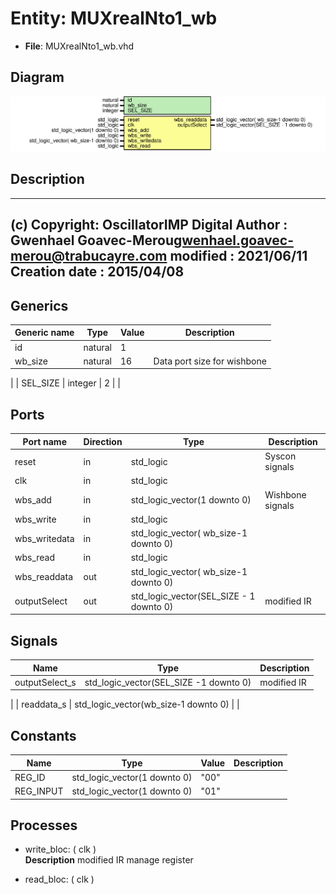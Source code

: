 # Entity: MUXrealNto1_wb

- **File**: MUXrealNto1_wb.vhd
## Diagram

![Diagram](MUXrealNto1_wb.svg "Diagram")
## Description

-------------------------------------------------------------------------
 (c) Copyright: OscillatorIMP Digital
 Author : Gwenhael Goavec-Merou<gwenhael.goavec-merou@trabucayre.com>
 modified : 2021/06/11
 Creation date : 2015/04/08
-------------------------------------------------------------------------
## Generics

| Generic name | Type    | Value | Description                   |
| ------------ | ------- | ----- | ----------------------------- |
| id           | natural | 1     |                               |
| wb_size      | natural | 16    |  Data port size for wishbone
 |
| SEL_SIZE     | integer | 2     |                               |
## Ports

| Port name     | Direction | Type                                    | Description      |
| ------------- | --------- | --------------------------------------- | ---------------- |
| reset         | in        | std_logic                               | Syscon signals   |
| clk           | in        | std_logic                               |                  |
| wbs_add       | in        | std_logic_vector(1 downto 0)            | Wishbone signals |
| wbs_write     | in        | std_logic                               |                  |
| wbs_writedata | in        | std_logic_vector( wb_size-1 downto 0)   |                  |
| wbs_read      | in        | std_logic                               |                  |
| wbs_readdata  | out       | std_logic_vector( wb_size-1 downto 0)   |                  |
| outputSelect  | out       | std_logic_vector(SEL_SIZE - 1 downto 0) |  modified IR     |
## Signals

| Name           | Type                                   | Description   |
| -------------- | -------------------------------------- | ------------- |
| outputSelect_s | std_logic_vector(SEL_SIZE -1 downto 0) |  modified IR
 |
| readdata_s     | std_logic_vector(wb_size-1 downto 0)   |               |
## Constants

| Name      | Type                         | Value | Description |
| --------- | ---------------------------- | ----- | ----------- |
| REG_ID    | std_logic_vector(1 downto 0) |  "00" |             |
| REG_INPUT | std_logic_vector(1 downto 0) | "01"  |             |
## Processes
- write_bloc: ( clk )
</br>**Description**
 modified IR
  manage register
 
- read_bloc: ( clk )
